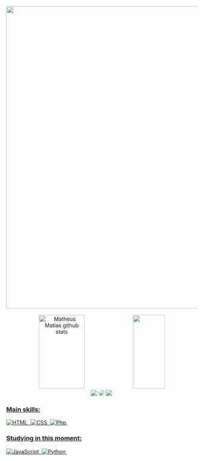 <!-- <img width=100% src="https://capsule-render.vercel.app/api?type=waving&color=2e5575&height=120&section=header"/>
 -->
<!-- [![Typing SVG](https://readme-typing-svg.herokuapp.com/?color=4279a6&size=35&center=true&vCenter=true&width=1000&lines=Olá,+Meu+nome+é+Matheus+Matias;Tenho+21+anos;Sou+brasileiro;E+curso+DSM+pela+Fatec;Seja+bem+vindo!+:%29)](https://git.io/typing-svg)
 -->
<br>

<!--  
[![Ashutosh's github activity graph](https://github-readme-activity-graph.cyclic.app/graph?username=matheusoms&bg_color=0d1117&color=095c4e&line=095c4e&point=b28dff&area=true&hide_border=true)](https://github.com/ashutosh00710/github-readme-activity-graph)
-->

<div align="center">
  <a href="https://stats.hyochan.dev"><img src="https://stats.hyochan.dev/api/github-stats?login=matheusoms" width="800" /></a>
 </div>
 
 <br>
 
<div align="center">  
  <img width="49%" height="195px" src="https://github-readme-stats.vercel.app/api?username=matheusoms&show_icons=true&count_private=true&hide_border=true&title_color=4279a6&icon_color=4279a6&text_color=FFFFFF&bg_color=0d1117" alt="Matheus Matias github stats" /> 
  <img width="41%" height="195px" src="https://github-readme-stats.vercel.app/api/top-langs/?username=matheusoms&layout=compact&hide_border=true&title_color=4279a6&text_color=FFFFFF&bg_color=0d1117" />
</div>

<div align="center"> 
<a href = "mailto:cmp.1a.mathmatiasjr1@gmail.com"> <img src="https://img.shields.io/badge/-Gmail-%23333?style=for-the-badge&logo=gmail&logoColor=white" target="_blank"></a>
<a href="https://www.linkedin.com/in/matheus-matias-719440231/" target="_blank"><img src="https://img.shields.io/badge/-LinkedIn-%230077B5?style=for-the-badge&logo=linkedin&logoColor=white" style="border-radius: 30px" target="_blank"></a> 
<a href="https://www.instagram.com/matheus.oms/" target="_blank"><img src="https://img.shields.io/badge/-Instagram-%23E4405F?style=for-the-badge&logo=instagram&logoColor=white"</a>
 </div>
 
 ### Main skills:
![HTML](https://img.shields.io/badge/-HTML-0D1117?style=for-the-badge&logo=html5&labelColor=0D1117)&nbsp;
![CSS](https://img.shields.io/badge/-CSS-0D1117?style=for-the-badge&logo=CSS3&logoColor=1572B6&labelColor=0D1117)&nbsp;
![Php](https://img.shields.io/badge/-php-0D1117?style=for-the-badge&logo=php&logoColor=purple&labelColor=0D1117)&nbsp; 

### Studying in this moment:
![JavaScript](https://img.shields.io/badge/-JavaScript-0D1117?style=for-the-badge&logo=javascript&labelColor=0D1117&textColor=0D1117)&nbsp;
![Python](https://img.shields.io/badge/-Python-0D1117?style=for-the-badge&logo=python&labelColor=0D1117&textColor=0D1117)&nbsp;
<!-- ![Snake animation](https://github.com/matheusoms/matheusoms/blob/output/github-contribution-grid-snake.svg)
  
 <img width=100% src="https://capsule-render.vercel.app/api?type=waving&color=2e5575&height=120&section=footer"/>
 -->
